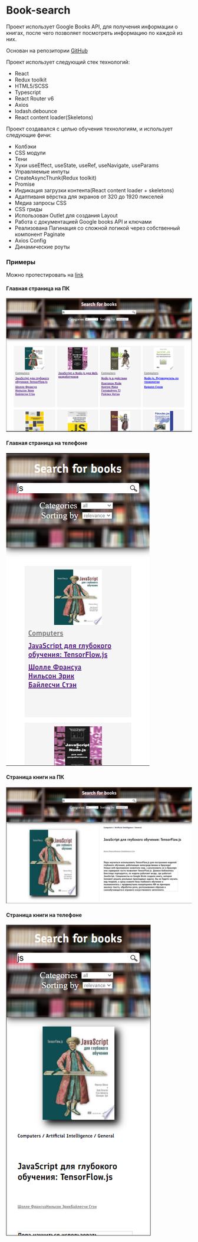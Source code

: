 # Book-search

Проект использует Google Books API, для получения информации
о книгах, после чего позволяет посмотреть информацию по каждой из них.

Основан на репозитории [GitHub](https://github.com/fugr-ru/frontend-javascript-test-2)

Проект использует следующий стек технологий:

<ul>
  <li>React</li>
  <li>Redux toolkit</li>
  <li>HTML5/SCSS</li>
  <li>Typescript</li>
  <li>React Router v6</li>
  <li>Axios</li>
  <li>lodash.debounce</li>
  <li>React content loader(Skeletons)</li>
</ul>

Проект создавался с целью обучения технологиям, и использует следующие фичи:

<ul>
  <li>Колбэки</li>
  <li>CSS модули</li>
  <li>Тени</li>
  <li>Хуки useEffect, useState, useRef, useNavigate, useParams</li>
  <li>Управляемые инпуты</li>
  <li>CreateAsyncThunk(Redux toolkit)</li>
  <li>Promise</li>
  <li>Индикация загрузки контента(React content loader + skeletons)</li>
  <li>Адаптиваня вёрстка для экранов от 320 до 1920 пикселей</li>
  <li>Медиа запросы CSS</li>
  <li>CSS гриды</li>
  <li>Использован Outlet для создания Layout</li>
  <li>Работа с документацией Google books API и ключами</li>
  <li>Реализована Пагинация со сложной логикой через собственный компонент Paginate</li>
  <li>Axios Config</li>
  <li>Динамические роуты</li>
</ul>

### Примеры

Можно протестировать на [link]()

#### Главная страница на ПК
![](./src/assets/mainpage_pc.png)

#### Главная страница на телефоне
![](./src/assets/mainpage_iphone.png)

#### Страница книги на ПК
![](./src/assets/book_pc.png)

#### Страница книги на телефоне
![](./src/assets/book_iphone.png)
